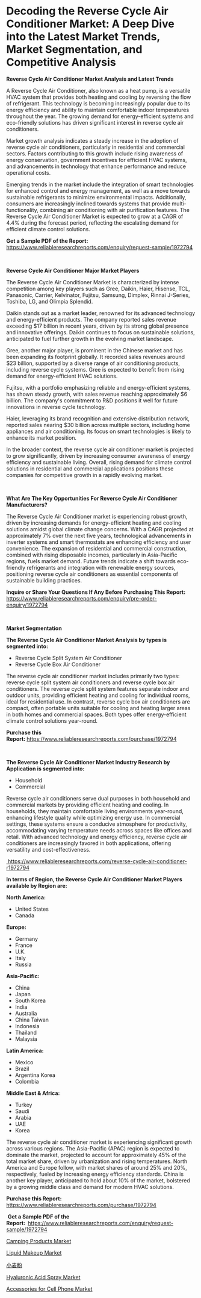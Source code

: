 <p><h1>Decoding the Reverse Cycle Air Conditioner Market: A Deep Dive into the Latest Market Trends, Market Segmentation, and Competitive Analysis</h1></p><p><strong>Reverse Cycle Air Conditioner Market Analysis and Latest Trends</strong></p>
<p><p>A Reverse Cycle Air Conditioner, also known as a heat pump, is a versatile HVAC system that provides both heating and cooling by reversing the flow of refrigerant. This technology is becoming increasingly popular due to its energy efficiency and ability to maintain comfortable indoor temperatures throughout the year. The growing demand for energy-efficient systems and eco-friendly solutions has driven significant interest in reverse cycle air conditioners.</p><p>Market growth analysis indicates a steady increase in the adoption of reverse cycle air conditioners, particularly in residential and commercial sectors. Factors contributing to this growth include rising awareness of energy conservation, government incentives for efficient HVAC systems, and advancements in technology that enhance performance and reduce operational costs. </p><p>Emerging trends in the market include the integration of smart technologies for enhanced control and energy management, as well as a move towards sustainable refrigerants to minimize environmental impacts. Additionally, consumers are increasingly inclined towards systems that provide multi-functionality, combining air conditioning with air purification features. The Reverse Cycle Air Conditioner Market is expected to grow at a CAGR of 4.4% during the forecast period, reflecting the escalating demand for efficient climate control solutions.</p></p>
<p><strong>Get a Sample PDF of the Report:&nbsp;</strong> <a href="https://www.reliableresearchreports.com/enquiry/request-sample/1972794?utm_campaign=48&utm_medium=2&utm_source=Github&utm_content=ia&utm_term=05042025&utm_id=reverse-cycle-air-conditioner">https://www.reliableresearchreports.com/enquiry/request-sample/1972794</a></p>
<p>&nbsp;</p>
<p><strong>Reverse Cycle Air Conditioner Major Market Players</strong></p>
<p><p>The Reverse Cycle Air Conditioner Market is characterized by intense competition among key players such as Gree, Daikin, Haier, Hisense, TCL, Panasonic, Carrier, Kelvinator, Fujitsu, Samsung, Dimplex, Rinnai J-Series, Toshiba, LG, and Olimpia Splendid. </p><p>Daikin stands out as a market leader, renowned for its advanced technology and energy-efficient products. The company reported sales revenue exceeding $17 billion in recent years, driven by its strong global presence and innovative offerings. Daikin continues to focus on sustainable solutions, anticipated to fuel further growth in the evolving market landscape.</p><p>Gree, another major player, is prominent in the Chinese market and has been expanding its footprint globally. It recorded sales revenues around $23 billion, supported by a diverse range of air conditioning products, including reverse cycle systems. Gree is expected to benefit from rising demand for energy-efficient HVAC solutions.</p><p>Fujitsu, with a portfolio emphasizing reliable and energy-efficient systems, has shown steady growth, with sales revenue reaching approximately $6 billion. The company's commitment to R&D positions it well for future innovations in reverse cycle technology.</p><p>Haier, leveraging its brand recognition and extensive distribution network, reported sales nearing $30 billion across multiple sectors, including home appliances and air conditioning. Its focus on smart technologies is likely to enhance its market position.</p><p>In the broader context, the reverse cycle air conditioner market is projected to grow significantly, driven by increasing consumer awareness of energy efficiency and sustainable living. Overall, rising demand for climate control solutions in residential and commercial applications positions these companies for competitive growth in a rapidly evolving market.</p></p>
<p>&nbsp;</p>
<p><strong>What Are The Key Opportunities For Reverse Cycle Air Conditioner Manufacturers?</strong></p>
<p><p>The Reverse Cycle Air Conditioner market is experiencing robust growth, driven by increasing demands for energy-efficient heating and cooling solutions amidst global climate change concerns. With a CAGR projected at approximately 7% over the next five years, technological advancements in inverter systems and smart thermostats are enhancing efficiency and user convenience. The expansion of residential and commercial construction, combined with rising disposable incomes, particularly in Asia-Pacific regions, fuels market demand. Future trends indicate a shift towards eco-friendly refrigerants and integration with renewable energy sources, positioning reverse cycle air conditioners as essential components of sustainable building practices.</p></p>
<p><strong>Inquire or Share Your Questions If Any Before Purchasing This Report:</strong> <a href="https://www.reliableresearchreports.com/enquiry/pre-order-enquiry/1972794?utm_campaign=48&utm_medium=2&utm_source=Github&utm_content=ia&utm_term=05042025&utm_id=reverse-cycle-air-conditioner">https://www.reliableresearchreports.com/enquiry/pre-order-enquiry/1972794</a></p>
<p>&nbsp;</p>
<p><strong>Market Segmentation</strong></p>
<p><strong>The Reverse Cycle Air Conditioner Market Analysis by types is segmented into:</strong></p>
<p><ul><li>Reverse Cycle Split System Air Conditioner</li><li>Reverse Cycle Box Air Conditioner</li></ul></p>
<p><p>The reverse cycle air conditioner market includes primarily two types: reverse cycle split system air conditioners and reverse cycle box air conditioners. The reverse cycle split system features separate indoor and outdoor units, providing efficient heating and cooling for individual rooms, ideal for residential use. In contrast, reverse cycle box air conditioners are compact, often portable units suitable for cooling and heating larger areas in both homes and commercial spaces. Both types offer energy-efficient climate control solutions year-round.</p></p>
<p><strong>Purchase this Report:&nbsp;</strong><a href="https://www.reliableresearchreports.com/purchase/1972794?utm_campaign=48&utm_medium=2&utm_source=Github&utm_content=ia&utm_term=05042025&utm_id=reverse-cycle-air-conditioner">https://www.reliableresearchreports.com/purchase/1972794</a></p>
<p>&nbsp;</p>
<p><strong>The Reverse Cycle Air Conditioner Market Industry Research by Application is segmented into:</strong></p>
<p><ul><li>Household</li><li>Commercial</li></ul></p>
<p><p>Reverse cycle air conditioners serve dual purposes in both household and commercial markets by providing efficient heating and cooling. In households, they maintain comfortable living environments year-round, enhancing lifestyle quality while optimizing energy use. In commercial settings, these systems ensure a conducive atmosphere for productivity, accommodating varying temperature needs across spaces like offices and retail. With advanced technology and energy efficiency, reverse cycle air conditioners are increasingly favored in both applications, offering versatility and cost-effectiveness.</p></p>
<p><a href="https://www.reliableresearchreports.com/reverse-cycle-air-conditioner-r1972794?utm_campaign=48&utm_medium=2&utm_source=Github&utm_content=ia&utm_term=05042025&utm_id=reverse-cycle-air-conditioner">&nbsp;https://www.reliableresearchreports.com/reverse-cycle-air-conditioner-r1972794</a></p>
<p><strong>In terms of Region, the Reverse Cycle Air Conditioner Market Players available by Region are:</strong></p>
<p>
    <p> <strong> North America: </strong>
        <ul>
            <li>United States</li>
            <li>Canada</li>
        </ul>
        </p> 
    <p> <strong> Europe: </strong>
        <ul>
            <li>Germany</li>
            <li>France</li>
            <li>U.K.</li>
            <li>Italy</li>
            <li>Russia</li>
        </ul>
        </p> 
    <p> <strong> Asia-Pacific: </strong>
        <ul>
            <li>China</li>
            <li>Japan</li>
            <li>South Korea</li>
            <li>India</li>
            <li>Australia</li>
            <li>China Taiwan</li>
            <li>Indonesia</li>
            <li>Thailand</li>
            <li>Malaysia</li>
        </ul>
        </p> 
    <p> <strong> Latin America: </strong>
        <ul>
            <li>Mexico</li>
            <li>Brazil</li>
            <li>Argentina Korea</li>
            <li>Colombia</li>
        </ul>
        </p> 
    <p> <strong> Middle East & Africa: </strong>
        <ul>
            <li>Turkey</li>
            <li>Saudi</li>
            <li>Arabia</li>
            <li>UAE</li>
            <li>Korea</li>
        </ul>
    </p>
    </p>
<p><p>The reverse cycle air conditioner market is experiencing significant growth across various regions. The Asia-Pacific (APAC) region is expected to dominate the market, projected to account for approximately 45% of the total market share, driven by urbanization and rising temperatures. North America and Europe follow, with market shares of around 25% and 20%, respectively, fueled by increasing energy efficiency standards. China is another key player, anticipated to hold about 10% of the market, bolstered by a growing middle class and demand for modern HVAC solutions.</p></p>
<p><strong>Purchase this Report: </strong><a href="https://www.reliableresearchreports.com/purchase/1972794?utm_campaign=48&utm_medium=2&utm_source=Github&utm_content=ia&utm_term=05042025&utm_id=reverse-cycle-air-conditioner">https://www.reliableresearchreports.com/purchase/1972794</a></p>
<p>&nbsp;<strong>Get a Sample PDF of the Report:&nbsp;&nbsp;</strong><a href="https://www.reliableresearchreports.com/enquiry/request-sample/1972794?utm_campaign=48&utm_medium=2&utm_source=Github&utm_content=ia&utm_term=05042025&utm_id=reverse-cycle-air-conditioner">https://www.reliableresearchreports.com/enquiry/request-sample/1972794</a></p>
<p><strong></strong></p>
<p><p><a href="https://github.com/iperitvik8/Market-Research-Report-List-1/blob/main/camping-products-market.md?utm_campaign=48&utm_medium=2&utm_source=Github&utm_content=ia&utm_term=05042025&utm_id=reverse-cycle-air-conditioner">Camping Products Market</a></p><p><a href="https://github.com/kadutjoelly83/Market-Research-Report-List-1/blob/main/liquid-makeup-market.md?utm_campaign=48&utm_medium=2&utm_source=Github&utm_content=ia&utm_term=05042025&utm_id=reverse-cycle-air-conditioner">Liquid Makeup Market</a></p><p><a href="https://github.com/lababdou/Market-Research-Report-List-7/blob/main/745307051977.md?utm_campaign=48&utm_medium=2&utm_source=Github&utm_content=ia&utm_term=05042025&utm_id=reverse-cycle-air-conditioner">小麦粉</a></p><p><a href="https://github.com/frodanlert/Market-Research-Report-List-1/blob/main/hyaluronic-acid-spray-market.md?utm_campaign=48&utm_medium=2&utm_source=Github&utm_content=ia&utm_term=05042025&utm_id=reverse-cycle-air-conditioner">Hyaluronic Acid Spray Market</a></p><p><a href="https://github.com/ilanarohalgh/Market-Research-Report-List-1/blob/main/accessories-for-cell-phone-market.md?utm_campaign=48&utm_medium=2&utm_source=Github&utm_content=ia&utm_term=05042025&utm_id=reverse-cycle-air-conditioner">Accessories for Cell Phone Market</a></p></p>